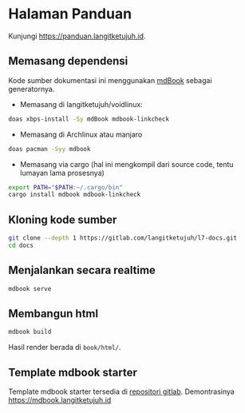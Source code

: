 # Halaman Panduan

Kunjungi <https://panduan.langitketujuh.id>.

## Memasang dependensi

Kode sumber dokumentasi ini menggunakan [mdBook](https://rust-lang.github.io/mdBook/) sebagai generatornya.

* Memasang di langitketujuh/voidlinux:

```sh
doas xbps-install -Sy mdBook mdbook-linkcheck
```

* Memasang di Archlinux atau manjaro

```sh
doas pacman -Syy mdbook
```

* Memasang via cargo (hal ini mengkompil dari source code, tentu lumayan lama prosesnya)

```sh
export PATH="$PATH:~/.cargo/bin"
cargo install mdbook mdbook-linkcheck
```

## Kloning kode sumber

```sh
git clone --depth 1 https://gitlab.com/langitketujuh/l7-docs.git
cd docs
```

## Menjalankan secara realtime

```sh
mdbook serve
```

## Membangun html

```sh
mdbook build
```

Hasil render berada di `book/html/`.

## Template mdbook starter

Template mdbook starter tersedia di [repositori gitlab](https://gitlab.com/langitketujuh/mdbook.git). Demontrasinya <https://mdbook.langitketujuh.id>
